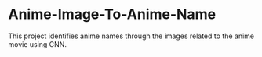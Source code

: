 # Anime-Image-To-Anime-Name
This project identifies anime names through the images related to the anime movie using CNN.
